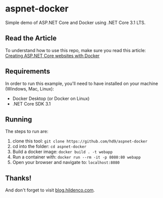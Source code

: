 # aspnet-docker
Simple demo of ASP.NET Core and Docker using .NET Core 3.1 LTS.

## Read the Article
To understand how to use this repo, make sure you read this article:   
[Creating ASP.NET Core websites with Docker](https://blog.hildenco.com/2020/10/how-to-create-aspnet-core-website-with.html)

## Requirements
In order to run this example, you'll need to have installed on your machine (Windows, Mac, Linux):
* Docker Desktop (or Docker on Linux)
* .NET Core SDK 3.1

## Running
The steps to run are:
1. clone this tool: `git clone https://github.com/hd9/aspnet-docker` 
2. cd into the folder: `cd aspnet-docker`
3. Build a docker image: `docker build . -t webapp`
4. Run a container with: `docker run --rm -it -p 8080:80 webapp`
5. Open your browser and navigate to: `localhost:8080`

## Thanks!
And don't forget to visit [blog.hildenco.com](https://blog.hildenco.com).
